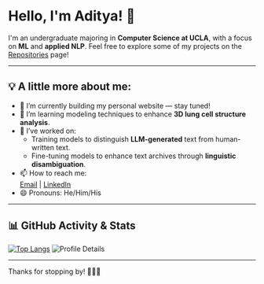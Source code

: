 # Hello, I'm Aditya! 👋

I'm an undergraduate majoring in **Computer Science at UCLA**, with a focus on **ML** and **applied NLP**.
Feel free to explore some of my projects on the [Repositories](https://github.com/adityaram-patil?tab=repositories) page!

---

## 💡 A little more about me:

- 🔭 I’m currently building my personal website — stay tuned!
- 🌱 I’m learning modeling techniques to enhance **3D lung cell structure analysis**.
- 🧠 I’ve worked on:
  - Training models to distinguish **LLM-generated** text from human-written text.
  - Fine-tuning models to enhance text archives through **linguistic disambiguation**.
- 📫 How to reach me:  
  [Email](mailto:adityapatil@ucla.edu) | [LinkedIn](https://linkedin.com/in/aditya-ram-patil)
- 😄 Pronouns: He/Him/His

---

## 📊 GitHub Activity & Stats

[![Top Langs](https://github-readme-stats.vercel.app/api/top-langs/?username=AdityaPatil-R&layout=compact&theme=tokyonight)](https://github.com/anuraghazra/github-readme-stats)
![Profile Details](https://github-profile-summary-cards.vercel.app/api/cards/profile-details?username=AdityaPatil-R&theme=dracula)

---

Thanks for stopping by! 👨‍💻✨

